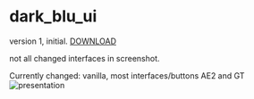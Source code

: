 # dark_blu_ui
version 1, initial.
[DOWNLOAD](https://github.com/m0zeratus/dark_blu_ui/blob/main/dark_blu_ui_v1.zip)

not all changed interfaces in screenshot.

Currently changed: vanilla, most interfaces/buttons AE2 and GT
![presentation](https://github.com/user-attachments/assets/7db027d6-f784-4be0-b8ae-624c7a59354b)
